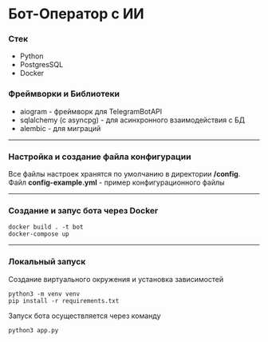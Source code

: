 # Бот-Оператор с ИИ

### Стек

- Python
- PostgresSQL
- Docker

### Фреймворки и Библиотеки

- aiogram - фреймворк для TelegramBotAPI
- sqlalchemy (с asyncpg) - для асинхронного взаимодействия с БД
- alembic - для миграций

***

### Настройка и создание файла конфигурации

Все файлы настроек хранятся по умолчанию в директории __/config__.
Файл __config-example.yml__ - пример конфигурационного файлы

***

### Создание и запус бота через Docker

```
docker build . -t bot
docker-compose up
```

***

### Локальный запуск

Создание виртуального окружения и установка зависимостей

```
python3 -m venv venv
pip install -r requirements.txt
```

Запуск бота осуществляется через команду

```
python3 app.py
```
